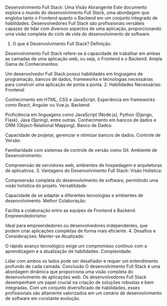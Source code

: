 Desenvolvimento Full Stack: Uma Visão Abrangente
Este documento explora o mundo do desenvolvimento Full Stack, uma abordagem que engloba tanto o Frontend quanto o Backend em um conjunto integrado de habilidades. Desenvolvedores Full Stack são profissionais versáteis capazes de lidar com diversos aspectos de uma aplicação, proporcionando uma visão completa do ciclo de vida do desenvolvimento de software.

1. O que é Desenvolvimento Full Stack?
Definição:

Desenvolvimento Full Stack refere-se à capacidade de trabalhar em ambas as camadas de uma aplicação web, ou seja, o Frontend e o Backend.
Ampla Gama de Conhecimentos:

Um desenvolvedor Full Stack possui habilidades em linguagens de programação, bancos de dados, frameworks e tecnologias necessárias para construir uma aplicação de ponta a ponta.
2. Habilidades Necessárias:
Frontend:

Conhecimento em HTML, CSS e JavaScript.
Experiência em frameworks como React, Angular ou Vue.js.
Backend:

Proficiência em linguagens como JavaScript (Node.js), Python (Django, Flask), Java (Spring), entre outras.
Conhecimento em bancos de dados e ORM (Object-Relational Mapping).
Banco de Dados:

Capacidade de projetar, gerenciar e otimizar bancos de dados.
Controle de Versão:

Familiaridade com sistemas de controle de versão como Git.
Ambiente de Desenvolvimento:

Compreensão de servidores web, ambientes de hospedagem e arquiteturas de aplicativos.
3. Vantagens do Desenvolvimento Full Stack:
Visão Holística:

Compreensão completa do desenvolvimento de software, permitindo uma visão holística do projeto.
Versatilidade:

Capacidade de se adaptar a diferentes tecnologias e ambientes de desenvolvimento.
Melhor Colaboração:

Facilita a colaboração entre as equipes de Frontend e Backend.
Empreendedorismo:

Ideal para empreendedores ou desenvolvedores independentes, que podem criar aplicações completas de forma mais eficiente.
4. Desafios e Considerações:
Manter-se Atualizado:

O rápido avanço tecnológico exige um compromisso contínuo com a aprendizagem e a atualização de habilidades.
Complexidade:

Lidar com ambos os lados pode ser desafiador e requer um entendimento profundo de cada camada.
Conclusão
O desenvolvimento Full Stack é uma abordagem dinâmica que proporciona uma visão completa do desenvolvimento de aplicações web. Os desenvolvedores Full Stack desempenham um papel crucial na criação de soluções robustas e bem integradas. Com um conjunto diversificado de habilidades, esses profissionais são altamente valorizados em um cenário de desenvolvimento de software em constante evolução.
